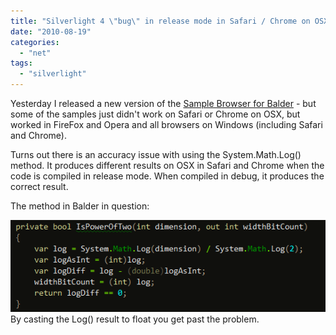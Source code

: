 ```yaml
---
title: "Silverlight 4 \"bug\" in release mode in Safari / Chrome on OSX"
date: "2010-08-19"
categories: 
  - "net"
tags: 
  - "silverlight"
---
```


Yesterday I released a new version of the [Sample Browser for Balder](/Balder/SampleBrowser/TestPage.html) - but some of the samples just didn't work on Safari or Chrome on OSX, but worked in FireFox and Opera and all browsers on Windows (including Safari and Chrome).

Turns out there is an accuracy issue with using the System.Math.Log() method. It produces different results on OSX in Safari and Chrome when the code is compiled in release mode. When compiled in debug, it produces the correct result.

The method in Balder in question:

[![IsPowerOfTwoMethod](images/IsPowerOfTwoMethod.png)](http://localhost:8080/wp-content/2010/08/IsPowerOfTwoMethod.png) By casting the Log() result to float you get past the problem.
